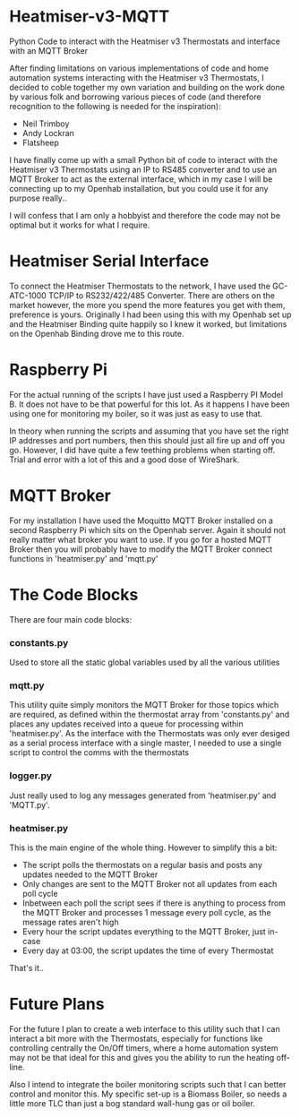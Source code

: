 # Heatmiser-v3-MQTT
Python Code to interact with the Heatmiser v3 Thermostats and interface with an MQTT Broker

After finding limitations on various implementations of code and home automation systems interacting with the Heatmiser v3 Thermostats, I decided to coble together my own variation and building on the work done by various folk and borrowing various pieces of code (and therefore recognition to the following is needed for the inspiration):
- Neil Trimboy
- Andy Lockran
- Flatsheep

I have finally come up with a small Python bit of code to interact with the Heatmiser v3 Thermostats using an IP to RS485 converter and to use an MQTT Broker to act as the external interface, which in my case I will be connecting up to my Openhab installation, but you could use it for any purpose really..

I will confess that I am only a hobbyist and therefore the code may not be optimal but it works for what I require.

# Heatmiser Serial Interface

To connect the Heatmiser Thermostats to the network, I have used the GC-ATC-1000 TCP/IP to RS232/422/485 Converter.  There are others on the market however, the more you spend the more features you get with them, preference is yours.  Originally I had been using this with my Openhab set up and the Heatmiser Binding quite happily so I knew it worked, but limitations on the Openhab Binding drove me to this route.  

# Raspberry Pi

For the actual running of the scripts I have just used a Raspberry PI Model B.  It does not have to be that powerful for this lot.  As it happens I have been using one for monitoring my boiler, so it was just as easy to use that.

In theory when running the scripts and assuming that you have set the right IP addresses and port numbers, then this should just all fire up and off you go.  However, I did have quite a few teething problems when starting off.  Trial and error with a lot of this and a good dose of WireShark.

# MQTT Broker

For my installation I have used the Moquitto MQTT Broker installed on a second Raspberry Pi which sits on the Openhab server.  Again it should not really matter what broker you want to use.  If you go for a hosted MQTT Broker then you will probably have to modify the MQTT Broker connect functions in 'heatmiser.py' and 'mqtt.py'

# The Code Blocks

There are four main code blocks:

### constants.py

Used to store all the static global variables used by all the various utilities

### mqtt.py

This utility quite simply monitors the MQTT Broker for those topics which are required, as defined within the thermostat array from 'constants.py' and places any updates received into a queue for processing within 'heatmiser.py'.  As the interface with the Thermostats was only ever desiged as a serial process interface with a single master, I needed to use a single script to control the comms with the thermostats

### logger.py

Just really used to log any messages generated from 'heatmiser.py' and 'MQTT.py'.

### heatmiser.py

This is the main engine of the whole thing.  However to simplify this a bit:
- The script polls the thermostats on a regular basis and posts any updates needed to the MQTT Broker
- Only changes are sent to the MQTT Broker not all updates from each poll cycle
- Inbetween each poll the script sees if there is anything to process from the MQTT Broker and processes 1 message every poll cycle, as the message rates aren't high
- Every hour the script updates everything to the MQTT Broker, just in-case
- Every day at 03:00, the script updates the time of every Thermostat

That's it..

# Future Plans

For the future I plan to create a web interface to this utility such that I can interact a bit more with the Thermostats, especially for functions like controlling centrally the On/Off timers, where a home automation system may not be that ideal for this and gives you the ability to run the heating off-line.

Also I intend to integrate the boiler monitoring scripts such that I can better control and monitor this.  My specific set-up is a Biomass Boiler, so needs a little more TLC than just a bog standard wall-hung gas or oil boiler.
